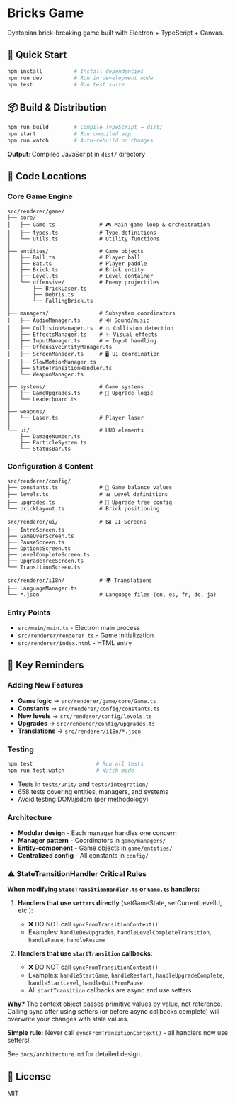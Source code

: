 # Bricks Game

Dystopian brick-breaking game built with Electron + TypeScript + Canvas.

## 🚀 Quick Start

```bash
npm install          # Install dependencies
npm run dev          # Run in development mode
npm test             # Run test suite
```

## 📦 Build & Distribution

```bash
npm run build        # Compile TypeScript → dist/
npm start            # Run compiled app
npm run watch        # Auto-rebuild on changes
```

**Output**: Compiled JavaScript in `dist/` directory

## 📁 Code Locations

### Core Game Engine
```
src/renderer/game/
├── core/
│   ├── Game.ts              # 🎮 Main game loop & orchestration
│   ├── types.ts             # Type definitions
│   └── utils.ts             # Utility functions
│
├── entities/                # Game objects
│   ├── Ball.ts              # Player ball
│   ├── Bat.ts               # Player paddle
│   ├── Brick.ts             # Brick entity
│   ├── Level.ts             # Level container
│   └── offensive/           # Enemy projectiles
│       ├── BrickLaser.ts
│       ├── Debris.ts
│       └── FallingBrick.ts
│
├── managers/                # Subsystem coordinators
│   ├── AudioManager.ts      # 🔊 Sound/music
│   ├── CollisionManager.ts  # 💥 Collision detection
│   ├── EffectsManager.ts    # ✨ Visual effects
│   ├── InputManager.ts      # ⌨️ Input handling
│   ├── OffensiveEntityManager.ts
│   ├── ScreenManager.ts     # 🖥️ UI coordination
│   ├── SlowMotionManager.ts
│   ├── StateTransitionHandler.ts
│   └── WeaponManager.ts
│
├── systems/                 # Game systems
│   ├── GameUpgrades.ts      # 💪 Upgrade logic
│   └── Leaderboard.ts
│
├── weapons/
│   └── Laser.ts             # Player laser
│
└── ui/                      # HUD elements
    ├── DamageNumber.ts
    ├── ParticleSystem.ts
    └── StatusBar.ts
```

### Configuration & Content
```
src/renderer/config/
├── constants.ts             # 🎯 Game balance values
├── levels.ts                # 📊 Level definitions
├── upgrades.ts              # 🌳 Upgrade tree config
└── brickLayout.ts           # Brick positioning

src/renderer/ui/             # 🖼️ UI Screens
├── IntroScreen.ts
├── GameOverScreen.ts
├── PauseScreen.ts
├── OptionsScreen.ts
├── LevelCompleteScreen.ts
├── UpgradeTreeScreen.ts
└── TransitionScreen.ts

src/renderer/i18n/           # 🌍 Translations
├── LanguageManager.ts
└── *.json                   # Language files (en, es, fr, de, ja)
```

### Entry Points
- `src/main/main.ts` - Electron main process
- `src/renderer/renderer.ts` - Game initialization
- `src/renderer/index.html` - HTML entry

## 🔑 Key Reminders

### Adding New Features
- **Game logic** → `src/renderer/game/core/Game.ts`
- **Constants** → `src/renderer/config/constants.ts`
- **New levels** → `src/renderer/config/levels.ts`
- **Upgrades** → `src/renderer/config/upgrades.ts`
- **Translations** → `src/renderer/i18n/*.json`

### Testing
```bash
npm test                    # Run all tests
npm run test:watch          # Watch mode
```
- Tests in `tests/unit/` and `tests/integration/`
- 658 tests covering entities, managers, and systems
- Avoid testing DOM/jsdom (per methodology)

### Architecture
- **Modular design** - Each manager handles one concern
- **Manager pattern** - Coordinators in `game/managers/`
- **Entity-component** - Game objects in `game/entities/`
- **Centralized config** - All constants in `config/`

### ⚠️ StateTransitionHandler Critical Rules

**When modifying `StateTransitionHandler.ts` or `Game.ts` handlers:**

1. **Handlers that use `setters` directly** (setGameState, setCurrentLevelId, etc.):
   - ❌ DO NOT call `syncFromTransitionContext()`
   - Examples: `handleDevUpgrades`, `handleLevelCompleteTransition`, `handlePause`, `handleResume`

2. **Handlers that use `startTransition` callbacks**:
   - ❌ DO NOT call `syncFromTransitionContext()`
   - Examples: `handleStartGame`, `handleRestart`, `handleUpgradeComplete`, `handleStartLevel`, `handleQuitFromPause`
   - All `startTransition` callbacks are async and use setters

**Why?** The context object passes primitive values by value, not reference. Calling sync after using setters (or before async callbacks complete) will overwrite your changes with stale values.

**Simple rule:** Never call `syncFromTransitionContext()` - all handlers now use setters!

See `docs/architecture.md` for detailed design.

## 📝 License

MIT
